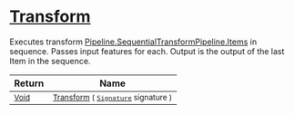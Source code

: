 # [Transform](./SequentialTransformPipeline-100663511.md)

Executes transform [Pipeline.SequentialTransformPipeline.Items](https://github.com/sigstat/sigstat/blob/develop/docs/md/.md) in sequence.  Passes input features for each.  Output is the output of the last Item in the sequence.

| Return | Name | 
| --- | --- | 
| <sub>[Void](https://docs.microsoft.com/en-us/dotnet/api/System.Void)</sub>| <sub>[Transform](./SequentialTransformPipeline-100663511.md) ( [`Signature`](./../../Signature.md) signature )</sub>| <br>


